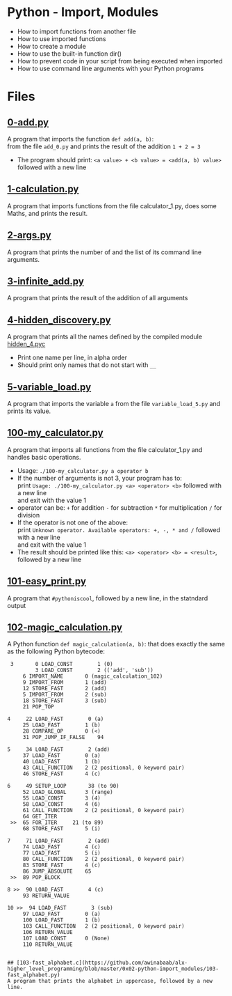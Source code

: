 # Python - Import, Modules
  - How to import functions from another file
  - How to use imported functions
  - How to create a module
  - How to use the built-in function dir()
  - How to prevent code in your script from being executed when imported
  - How to use command line arguments with your Python programs

# Files
## [0-add.py](https://github.com/awinabaab/alx-higher_level_programming/blob/master/0x02-python-import_modules/0-add.py)
   A program that imports the function `def add(a, b)`:\
   from the file `add_0.py` and prints the result of the addition `1 + 2 = 3`
   - The program should print: `<a value> + <b value> = <add(a, b) value>` followed with a new line

## [1-calculation.py](https://github.com/awinabaab/alx-higher_level_programming/blob/master/0x02-python-import_modules/1-calculation.py)
   A program that imports functions from the file calculator_1.py, does some Maths, and prints the result.

## [2-args.py](https://github.com/awinabaab/alx-higher_level_programming/blob/master/0x02-python-import_modules/2-args.py)
   A program that prints the number of and the list of its command line arguments.

## [3-infinite_add.py](https://github.com/awinabaab/alx-higher_level_programming/blob/master/0x02-python-import_modules/3-infinte_add.py)
   A program that prints the result of the addition of all arguments

## [4-hidden_discovery.py](https://github.com/awinabaab/alx-higher_level_programming/blob/master/0x02-python-import_modules/4-hidden_discovery.py)
   A program that prints all the names defined by the compiled module [hidden_4.pyc](https://github.com/alx-tools/0x02.py/raw/master/hidden_4.pyc)
   - Print one name per line, in alpha order
   - Should print only names that do not start with `__`

## [5-variable_load.py](https://github.com/awinabaab/alx-higher_level_programming/blob/master/0x02-python-import_modules/5-variable_load.py)
   A program that imports the variable `a` from the file `variable_load_5.py` and prints its value.

## [100-my_calculator.py](https://github.com/awinabaab/alx-higher_level_programming/blob/master/0x02-python-import_modules/100-my_calculator.py)
   A program that imports all functions from the file calculator_1.py and handles basic operations.
   - Usage: `./100-my_calculator.py a operator b`
   - If the number of arguments is not 3, your program has to:\
   print `Usage: ./100-my_calculator.py <a> <operator> <b>` followed with a new line\
    and exit with the value 1
   - operator can be:
   `+` for addition
   `-` for subtraction
   `*` for multiplication
   `/` for division
   - If the operator is not one of the above:\
   print `Unknown operator. Available operators: +, -, * and /` followed with a new line\
   and exit with the value 1
   - The result should be printed like this: `<a> <operator> <b> = <result>`, followed by a new line

## [101-easy_print.py](https://github.com/awinabaab/alx-higher_level_programming/blob/master/0x02-python-import_modules/101-easy_print.py)
   A program that `#pythoniscool`, followed by a new line, in the statndard output

## [102-magic_calculation.py](https://github.com/awinabaab/alx-higher_level_programming/blob/master/0x02-python-import_modules/102-magic_calculation.py)
   A Python function `def magic_calculation(a, b)`: that does exactly the same as the following Python bytecode:
   ```
    3		0 LOAD_CONST		1 (0)
    		3 LOAD_CONST		2 (('add', 'sub'))
		6 IMPORT_NAME		0 (magic_calculation_102)
		9 IMPORT_FROM		1 (add)
		12 STORE_FAST		2 (add)
		5 IMPORT_FROM		2 (sub)
		18 STORE_FAST		3 (sub)
		21 POP_TOP

  4		22 LOAD_FAST		0 (a)
  		25 LOAD_FAST		1 (b)
		28 COMPARE_OP		0 (<)
		31 POP_JUMP_IF_FALSE	94

  5		34 LOAD_FAST		2 (add)
  		37 LOAD_FAST		0 (a)
		40 LOAD_FAST		1 (b)
		43 CALL_FUNCTION	2 (2 positional, 0 keyword pair)
		46 STORE_FAST		4 (c)

  6		49 SETUP_LOOP		38 (to 90)
  		52 LOAD_GLOBAL		3 (range)
		55 LOAD_CONST		3 (4)
		58 LOAD_CONST		4 (6)
		61 CALL_FUNCTION	2 (2 positional, 0 keyword pair)
		64 GET_ITER
	>>	65 FOR_ITER		21 (to 89)
		68 STORE_FAST		5 (i)

  7		71 LOAD_FAST		2 (add)
  		74 LOAD_FAST		4 (c)
		77 LOAD_FAST		5 (i)
		80 CALL_FUNCTION	2 (2 positional, 0 keyword pair)
		83 STORE_FAST		4 (c)
		86 JUMP_ABSOLUTE	65
	>>	89 POP_BLOCK

  8	>>	90 LOAD_FAST		4 (c)
  		93 RETURN_VALUE

 10	>>	94 LOAD_FAST		3 (sub)
 		97 LOAD_FAST		0 (a)
		100 LOAD_FAST		1 (b)
		103 CALL_FUNCTION	2 (2 positional, 0 keyword pair)
		106 RETURN_VALUE
		107 LOAD_CONST		0 (None)
		110 RETURN_VALUE


## [103-fast_alphabet.c](https://github.com/awinabaab/alx-higher_level_programming/blob/master/0x02-python-import_modules/103-fast_alphabet.py)
   A program that prints the alphabet in uppercase, followed by a new line.
